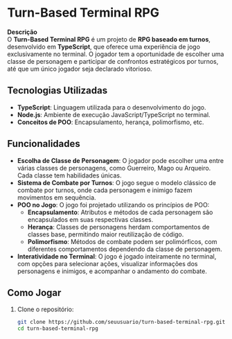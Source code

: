 # Turn-Based Terminal RPG

**Descrição**  
O **Turn-Based Terminal RPG** é um projeto de **RPG baseado em turnos**, desenvolvido em **TypeScript**, que oferece uma experiência de jogo exclusivamente no terminal. O jogador tem a oportunidade de escolher uma classe de personagem e participar de confrontos estratégicos por turnos, até que um único jogador seja declarado vitorioso.

## Tecnologias Utilizadas

- **TypeScript**: Linguagem utilizada para o desenvolvimento do jogo.
- **Node.js**: Ambiente de execução JavaScript/TypeScript no terminal.
- **Conceitos de POO**: Encapsulamento, herança, polimorfismo, etc.

## Funcionalidades

- **Escolha de Classe de Personagem**: O jogador pode escolher uma entre várias classes de personagens, como Guerreiro, Mago ou Arqueiro. Cada classe tem habilidades únicas.
- **Sistema de Combate por Turnos**: O jogo segue o modelo clássico de combate por turnos, onde cada personagem e inimigo fazem movimentos em sequência.
- **POO no Jogo**: O jogo foi projetado utilizando os princípios de POO:
  - **Encapsulamento**: Atributos e métodos de cada personagem são encapsulados em suas respectivas classes.
  - **Herança**: Classes de personagens herdam comportamentos de classes base, permitindo maior reutilização de código.
  - **Polimorfismo**: Métodos de combate podem ser polimórficos, com diferentes comportamentos dependendo da classe de personagem.
- **Interatividade no Terminal**: O jogo é jogado inteiramente no terminal, com opções para selecionar ações, visualizar informações dos personagens e inimigos, e acompanhar o andamento do combate.

## Como Jogar

1. Clone o repositório:
   ```bash
   git clone https://github.com/seuusuario/turn-based-terminal-rpg.git
   cd turn-based-terminal-rpg
